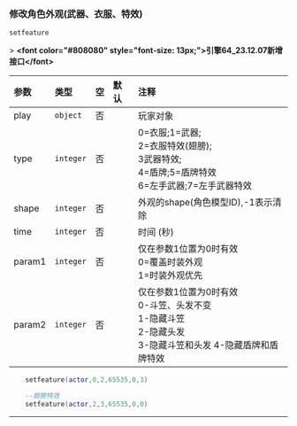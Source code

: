 ### 修改角色外观(武器、衣服、特效)

`setfeature`

&gt; **&lt;font color="#808080" style="font-size: 13px;"&gt;引擎64_23.12.07新增接口&lt;/font&gt;**

| 参数   | 类型      | 空   | 默认 | 注释                                                                                                            |
| :----- | :-------- | :--- | :--- | :-------------------------------------------------------------------------------------------------------------- |
| play   | `object`  | 否   |      | 玩家对象                                                                                                        |
| type   | `integer` | 否   |      | 0=衣服;1=武器;<br />2=衣服特效(翅膀);<br />3武器特效;<br />4=盾牌;5=盾牌特效<br />6=左手武器;7=左手武器特效             |
| shape  | `integer` | 否   |      | 外观的shape(角色模型ID),-1表示清除                                                                              |
| time   | `integer` | 否   |      | 时间 (秒)                                                                                                       |
| param1 | `integer` | 否   |      | 仅在参数1位置为0时有效<br />0=覆盖时装外观<br />1=时装外观优先                                                      |
| param2 | `integer` | 否   |      | 仅在参数1位置为0时有效<br />0-斗笠、头发不变<br />1-隐藏斗笠<br />2-隐藏头发<br />3-隐藏斗笠和头发 4-隐藏盾牌和盾牌特效 |
```lua
    setfeature(actor,0,2,65535,0,3)

    --翅膀特效
    setfeature(actor,2,3,65535,0,0)
```

------------

